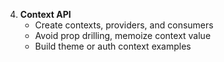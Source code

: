 4. **Context API**
   - Create contexts, providers, and consumers
   - Avoid prop drilling, memoize context value
   - Build theme or auth context examples
